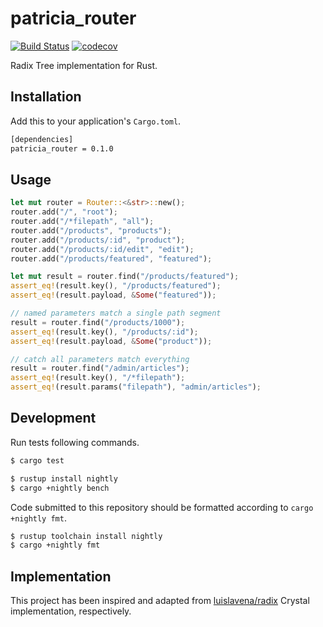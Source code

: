 # patricia_router
[![Build Status](https://travis-ci.org/TobiasGSmollett/patricia_router.svg?branch=master)](https://travis-ci.org/TobiasGSmollett/patricia_router) [![codecov](https://codecov.io/gh/TobiasGSmollett/patricia_router/branch/master/graph/badge.svg)](https://codecov.io/gh/TobiasGSmollett/patricia_router)  


Radix Tree implementation for Rust.

## Installation
Add this to your application's `Cargo.toml`.
```sh
[dependencies]
patricia_router = 0.1.0
```

## Usage
```rust
let mut router = Router::<&str>::new();
router.add("/", "root");
router.add("/*filepath", "all");
router.add("/products", "products");
router.add("/products/:id", "product");
router.add("/products/:id/edit", "edit");
router.add("/products/featured", "featured");

let mut result = router.find("/products/featured");
assert_eq!(result.key(), "/products/featured");
assert_eq!(result.payload, &Some("featured"));

// named parameters match a single path segment
result = router.find("/products/1000");
assert_eq!(result.key(), "/products/:id");
assert_eq!(result.payload, &Some("product"));

// catch all parameters match everything
result = router.find("/admin/articles");
assert_eq!(result.key(), "/*filepath");
assert_eq!(result.params("filepath"), "admin/articles");
```

## Development
Run tests following commands.
```sh
$ cargo test

$ rustup install nightly
$ cargo +nightly bench
```

Code submitted to this repository should be formatted according to `cargo +nightly fmt`.
```sh
$ rustup toolchain install nightly
$ cargo +nightly fmt
```

## Implementation
This project has been inspired and adapted from [luislavena/radix](https://github.com/luislavena/radix) Crystal implementation, respectively.
